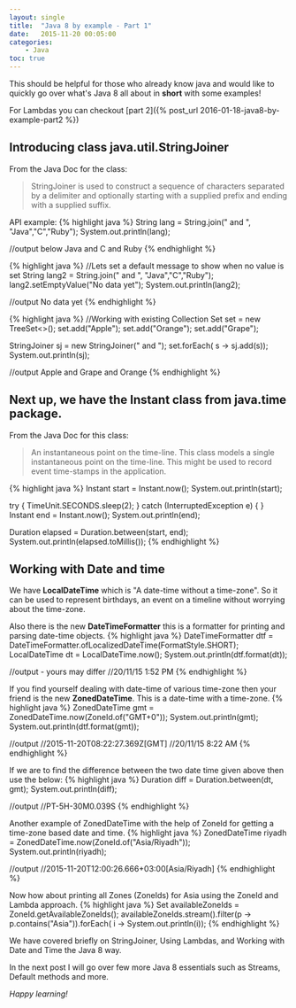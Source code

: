 ```yaml
---
layout: single
title:  "Java 8 by example - Part 1"
date:   2015-11-20 00:05:00
categories: 
    - Java
toc: true
---
```


This should be helpful for those who already know java and would like to quickly go over what's Java 8 all about in **short** with some examples!

For Lambdas you can checkout [part 2]({% post_url 2016-01-18-java8-by-example-part2 %})

## Introducing class **java.util.StringJoiner**

From the Java Doc for the class:

>StringJoiner is used to construct a sequence of characters separated by a delimiter and optionally starting with a supplied prefix and ending with a supplied suffix.

API example:
{% highlight java %}
String lang = String.join(" and ", "Java","C","Ruby");
System.out.println(lang);

//output below
Java and C and Ruby
{% endhighlight %}

{% highlight java %}
//Lets set a default message to show when no value is set
String lang2 = String.join(" and ", "Java","C","Ruby");
lang2.setEmptyValue("No data yet");
System.out.println(lang2);

//output
No data yet
{% endhighlight %}

{% highlight java %}
//Working with existing Collection
Set<String> set = new TreeSet<>();
set.add("Apple");
set.add("Orange");
set.add("Grape");

StringJoiner sj = new StringJoiner(" and ");
set.forEach( s -> sj.add(s));
System.out.println(sj);

//output
Apple and Grape and Orange
{% endhighlight %}


## Next up, we have the **Instant** class from **java.time** package.
From the Java Doc for this class:

>An instantaneous point on the time-line.
This class models a single instantaneous point on the time-line. This might be used to record event time-stamps in the application.

{% highlight java %}
Instant start = Instant.now();
System.out.println(start);

try {
 TimeUnit.SECONDS.sleep(2);
} catch (InterruptedException e) {
}
Instant end = Instant.now();
System.out.println(end);

Duration elapsed = Duration.between(start, end);
System.out.println(elapsed.toMillis());
{% endhighlight %}


## Working with Date and time

We have **LocalDateTime** which is "A date-time without a time-zone". So it can be used to represent
birthdays, an event on a timeline without worrying about the time-zone.

Also there is the new **DateTimeFormatter** this is a formatter for printing and parsing date-time objects.
{% highlight java %}
DateTimeFormatter dtf = DateTimeFormatter.ofLocalizedDateTime(FormatStyle.SHORT);
LocalDateTime dt = LocalDateTime.now();
System.out.println(dtf.format(dt));

//output - yours may differ
//20/11/15 1:52 PM
{% endhighlight %}

If you find yourself dealing with date-time of various time-zone then your friend is the new **ZonedDateTime**.
This is a date-time with a time-zone.
{% highlight java %}
ZonedDateTime gmt = ZonedDateTime.now(ZoneId.of("GMT+0"));
System.out.println(gmt);
System.out.println(dtf.format(gmt));

//output
//2015-11-20T08:22:27.369Z[GMT]
//20/11/15 8:22 AM
{% endhighlight %}

If we are to find the difference between the two date time given above then use the below:
{% highlight java %}
Duration diff = Duration.between(dt, gmt);
System.out.println(diff);

//output
//PT-5H-30M0.039S
{% endhighlight %}

Another example of ZonedDateTime with the help of ZoneId for getting a time-zone based date and time.
{% highlight java %}
ZonedDateTime riyadh = ZonedDateTime.now(ZoneId.of("Asia/Riyadh"));
System.out.println(riyadh);

//output
//2015-11-20T12:00:26.666+03:00[Asia/Riyadh]
{% endhighlight %}

Now how about printing all Zones (ZoneIds) for Asia using the ZoneId and Lambda approach.
{% highlight java %}
Set<String> availableZoneIds = ZoneId.getAvailableZoneIds();
availableZoneIds.stream().filter(p -> p.contains("Asia")).forEach( i -> System.out.println(i));
{% endhighlight %}

We have covered briefly on StringJoiner, Using Lambdas, and Working with Date and Time the Java 8 way.

In the next post I will go over few more Java 8 essentials such as Streams, Default methods and more.

*Happy learning!*
